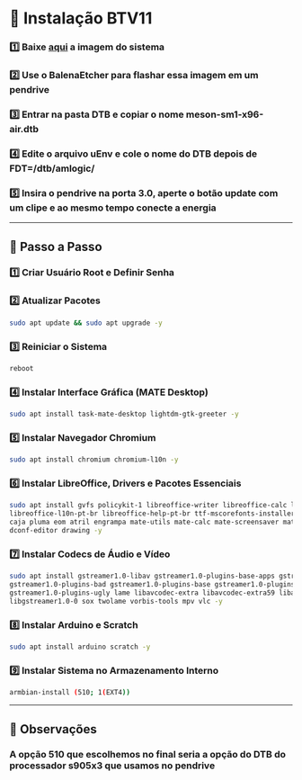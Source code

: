 # 🚀 Instalação BTV11

### 1️⃣ **Baixe [aqui](https://mega.nz/fm/srMiWBRZ) a imagem do sistema**

### 2️⃣ Use o BalenaEtcher para flashar essa imagem em um pendrive

### 3️⃣ Entrar na pasta DTB e copiar o nome **meson-sm1-x96-air.dtb**

### 4️⃣ Edite o arquivo **uEnv** e cole o nome do DTB depois de **FDT=/dtb/amlogic/**

### 5️⃣ Insira o pendrive na porta 3.0, aperte o botão **update** com um clipe e ao mesmo tempo conecte a energia

---

## 📖 Passo a Passo

### 1️⃣ Criar Usuário Root e Definir Senha

### 2️⃣ Atualizar Pacotes
```sh
sudo apt update && sudo apt upgrade -y
```

### 3️⃣ Reiniciar o Sistema
```sh
reboot
```

### 4️⃣ Instalar Interface Gráfica (MATE Desktop)
```sh
sudo apt install task-mate-desktop lightdm-gtk-greeter -y
```

### 5️⃣ Instalar Navegador Chromium
```sh
sudo apt install chromium chromium-l10n -y
```

### 6️⃣ Instalar LibreOffice, Drivers e Pacotes Essenciais
```sh
sudo apt install gvfs policykit-1 libreoffice-writer libreoffice-calc libreoffice-impress \
libreoffice-l10n-pt-br libreoffice-help-pt-br ttf-mscorefonts-installer network-manager-gnome \
caja pluma eom atril engrampa mate-utils mate-calc mate-screensaver mate-media mate-tweak \
dconf-editor drawing -y
```

### 7️⃣ Instalar Codecs de Áudio e Vídeo
```sh
sudo apt install gstreamer1.0-libav gstreamer1.0-plugins-base-apps gstreamer1.0-vaapi \
gstreamer1.0-plugins-bad gstreamer1.0-plugins-base gstreamer1.0-plugins-good \
gstreamer1.0-plugins-ugly lame libavcodec-extra libavcodec-extra59 libavdevice59 \
libgstreamer1.0-0 sox twolame vorbis-tools mpv vlc -y
```

### 8️⃣ Instalar Arduino e Scratch
```sh
sudo apt install arduino scratch -y
```

### 9️⃣ Instalar Sistema no Armazenamento Interno
```sh
armbian-install (510; 1(EXT4))
```

---

## 🎯 Observações

### A opção 510 que escolhemos no final seria a opção do DTB do processador s905x3 que usamos no pendrive

